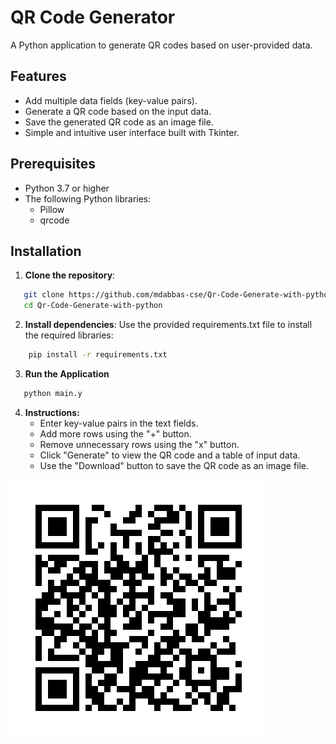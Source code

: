 # QR Code Generator

A Python application to generate QR codes based on user-provided data.

## Features
- Add multiple data fields (key-value pairs).
- Generate a QR code based on the input data.
- Save the generated QR code as an image file.
- Simple and intuitive user interface built with Tkinter.

## Prerequisites
- Python 3.7 or higher
- The following Python libraries:
  - Pillow
  - qrcode

## Installation
1. **Clone the repository**:
```bash
   git clone https://github.com/mdabbas-cse/Qr-Code-Generate-with-python.git
   cd Qr-Code-Generate-with-python
```

2. **Install dependencies**:
Use the provided requirements.txt file to install the required libraries:
```bash
    pip install -r requirements.txt
```

3. **Run the Application**
```bash
   python main.y
   ```
4. **Instructions:**
    - Enter key-value pairs in the text fields.
    - Add more rows using the "+" button.
    - Remove unnecessary rows using the "x" button.
    - Click "Generate" to view the QR code and a table of input data.
    - Use the "Download" button to save the QR code as an image file.

![QR Code Image](https://github.com/mdabbas-cse/Qr-Code-Generate-with-python/blob/main/90sZGQyPbd.png)